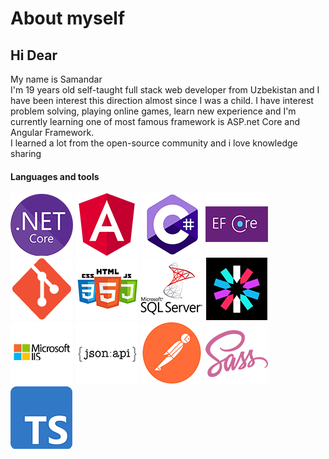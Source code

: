 # About myself
## Hi Dear
My name is Samandar  
I'm 19 years old self-taught full stack web developer from Uzbekistan and I have been interest this direction almost since I was a child. I have interest problem solving, playing online games, learn new experience and I'm currently learning one of most famous framework is ASP.net Core and Angular Framework.  
I learned a lot from the open-source community and i love knowledge sharing
#### Languages and tools

![asnetcore](./netcore.png)
![angular](./angular.png)
![asnetcore](./cs.png)
![asnetcore](./EFCore.png)
![asnetcore](./git.png)
![asnetcore](./htmlcssjs.png)
![asnetcore](./mssql.png)
![asnetcore](./jwt.png)
![asnetcore](./iis.png)
![asnetcore](./jsonapi.png)
![asnetcore](./postman.png)
![asnetcore](./sass.png)
![asnetcore](./ts.png)